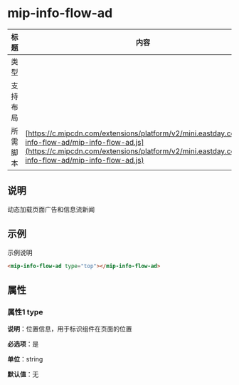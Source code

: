 # mip-info-flow-ad

标题|内容
----|----
类型|
支持布局|
所需脚本| [https://c.mipcdn.com/extensions/platform/v2/mini.eastday.com/mip-info-flow-ad/mip-info-flow-ad.js](https://c.mipcdn.com/extensions/platform/v2/mini.eastday.com/mip-info-flow-ad/mip-info-flow-ad.js)

## 说明

动态加载页面广告和信息流新闻

## 示例

示例说明

```html
<mip-info-flow-ad type="top"></mip-info-flow-ad>
```

## 属性

### 属性1 type

**说明**：位置信息，用于标识组件在页面的位置

**必选项**：是

**单位**：string

**默认值**：无
